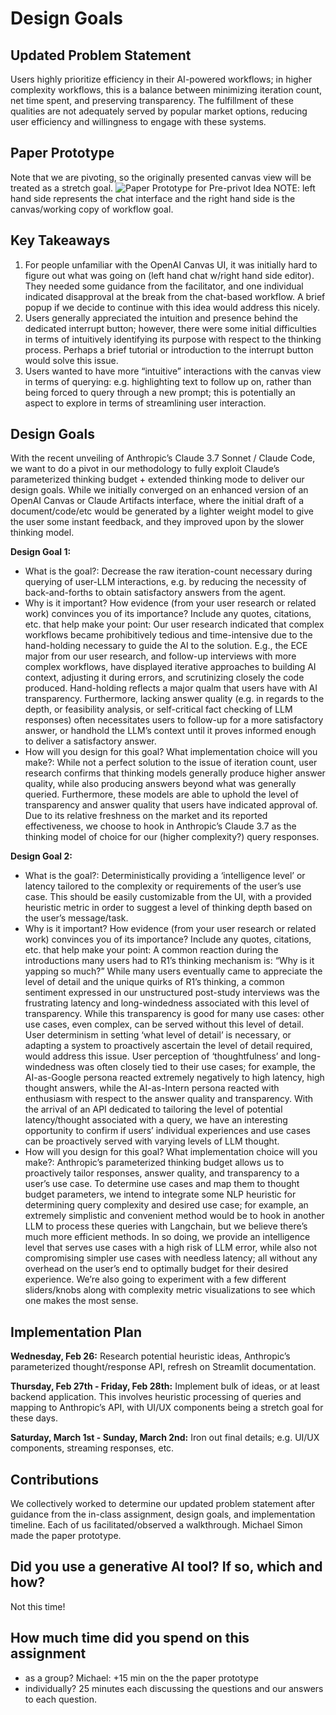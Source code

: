 # Design Goals

## Updated Problem Statement
Users highly prioritize efficiency in their AI-powered workflows; in higher complexity workflows, this is a balance between minimizing iteration count, net time spent, and preserving transparency. The fulfillment of these qualities are not adequately served by popular market options, reducing user efficiency and willingness to engage with these systems.

## Paper Prototype
Note that we are pivoting, so the originally presented canvas view will be treated as a stretch goal.
![Paper Prototype for Pre-privot Idea]()
NOTE: left hand side represents the chat interface and the right hand side is the canvas/working copy of workflow goal.

## Key Takeaways
1. For people unfamiliar with the OpenAI Canvas UI, it was initially hard to figure out what was going on (left hand chat w/right hand side editor). They needed some guidance from the facilitator, and one individual indicated disapproval at the break from the chat-based workflow. A brief popup if we decide to continue with this idea would address this nicely.
2. Users generally appreciated the intuition and presence behind the dedicated interrupt button; however, there were some initial difficulties in terms of intuitively identifying its purpose with respect to the thinking process. Perhaps a brief tutorial or introduction to the interrupt button would solve this issue.
3. Users wanted to have more “intuitive” interactions with the canvas view in terms of querying: e.g. highlighting text to follow up on, rather than being forced to query through a new prompt; this is potentially an aspect to explore in terms of streamlining user interaction.

## Design Goals
With the recent unveiling of Anthropic’s Claude 3.7 Sonnet / Claude Code, we want to do a pivot in our methodology to fully exploit Claude’s parameterized thinking budget + extended thinking mode to deliver our design goals. While we initially converged on an enhanced version of an OpenAI Canvas or Claude Artifacts interface, where the initial draft of a document/code/etc would be generated by a lighter weight model to give the user some instant feedback, and they improved upon by the slower thinking model.

**Design Goal 1:**
- What is the goal?:
Decrease the raw iteration-count necessary during querying of user-LLM interactions, e.g. by reducing the necessity of back-and-forths to obtain satisfactory answers from the agent.
- Why is it important? How evidence (from your user research or related work) convinces you of its importance? Include any quotes, citations, etc. that help make your point:
Our user research indicated that complex workflows became prohibitively tedious and time-intensive due to the hand-holding necessary to guide the AI to the solution. E.g., the ECE major from our user research, and follow-up interviews with more complex workflows, have displayed iterative approaches to building AI context, adjusting it during errors, and scrutinizing closely the code produced. Hand-holding reflects a major qualm that users have with AI transparency. Furthermore, lacking answer quality (e.g. in regards to the depth, or feasibility analysis, or self-critical fact checking of LLM responses) often necessitates users to follow-up for a more satisfactory answer, or handhold the LLM’s context until it proves informed enough to deliver a satisfactory answer.
- How will you design for this goal? What implementation choice will you make?:
While not a perfect solution to the issue of iteration count, user research confirms that thinking models generally produce higher answer quality, while also producing answers beyond what was generally queried. Furthermore, these models are able to uphold the level of transparency and answer quality that users have indicated approval of. Due to its relative freshness on the market and its reported effectiveness, we choose to hook in Anthropic’s Claude 3.7 as the thinking model of choice for our (higher complexity?) query responses.

**Design Goal 2:**
- What is the goal?: 
Deterministically providing a ‘intelligence level’ or latency tailored to the complexity or requirements of the user’s use case. This should be easily customizable from the UI, with a provided heuristic metric in order to suggest a level of thinking depth based on the user’s message/task.
- Why is it important? How evidence (from your user research or related work) convinces you of its importance? Include any quotes, citations, etc. that help make your point:
A common reaction during the introductions many users had to R1’s thinking mechanism is: “Why is it yapping so much?” While many users eventually came to appreciate the level of detail and the unique quirks of R1’s thinking, a common sentiment expressed in our unstructured post-study interviews was the frustrating latency and long-windedness associated with this level of transparency. While this transparency is good for many use cases: other use cases, even complex, can be served without this level of detail. User determinism in setting ‘what level of detail’ is necessary, or adapting a system to proactively ascertain the level of detail required, would address this issue. User perception of ‘thoughtfulness’ and long-windedness was often closely tied to their use cases; for example, the AI-as-Google persona reacted extremely negatively to high latency, high thought answers, while the AI-as-Intern persona reacted with enthusiasm with respect to the answer quality and transparency. With the arrival of an API dedicated to tailoring the level of potential latency/thought associated with a query, we have an interesting opportunity to confirm if users’ individual experiences and use cases can be proactively served with varying levels of LLM thought.
- How will you design for this goal? What implementation choice will you make?:
Anthropic’s parameterized thinking budget allows us to proactively tailor responses, answer quality, and transparency to a user’s use case. To determine use cases and map them to thought budget parameters, we intend to integrate some NLP heuristic for determining query complexity and desired use case; for example, an extremely simplistic and convenient method would be to hook in another LLM to process these queries with Langchain, but we believe there’s much more efficient methods. In so doing, we provide an intelligence level that serves use cases with a high risk of LLM error, while also not compromising simpler use cases with needless latency; all without any overhead on the user’s end to optimally budget for their desired experience. We’re also going to experiment with a few different sliders/knobs along with complexity metric visualizations to see which one makes the most sense.

## Implementation Plan

**Wednesday, Feb 26:** Research potential heuristic ideas, Anthropic’s parameterized thought/response API, refresh on Streamlit documentation.

**Thursday, Feb 27th - Friday, Feb 28th:** Implement bulk of ideas, or at least backend application. This involves heuristic processing of queries and mapping to Anthropic’s API, with UI/UX components being a stretch goal for these days.

**Saturday, March 1st - Sunday, March 2nd:** Iron out final details; e.g. UI/UX components, streaming responses, etc.

## Contributions

We collectively worked to determine our updated problem statement after guidance from the in-class assignment, design goals, and implementation timeline. Each of us facilitated/observed a walkthrough. Michael Simon made the paper prototype. 

## Did you use a generative AI tool? If so, which and how?

Not this time!

## How much time did you spend on this assignment
- as a group? Michael: +15 min on the the paper prototype
- individually? 25 minutes each discussing the questions and our answers to each question. 

  



